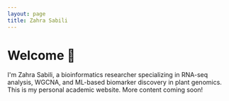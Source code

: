 ```yaml
---
layout: page
title: Zahra Sabili
---
```


# Welcome 🌿  
I'm Zahra Sabili, a bioinformatics researcher specializing in RNA-seq analysis, WGCNA, and ML-based biomarker discovery in plant genomics.  
This is my personal academic website. More content coming soon!

